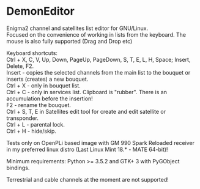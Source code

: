 # DemonEditor
Enigma2 channel and satellites list editor for GNU/Linux.                                                                            
Focused on the convenience of working in lists from the keyboard.
The mouse is also fully supported (Drag and Drop etc)

Keyboard shortcuts:                                                                                                                   
Ctrl + X, C, V, Up, Down, PageUp, PageDown, S, T, E, L, H, Space; Insert, Delete, F2.                                                 
Insert - copies the selected channels from the main list to the bouquet or inserts (creates) a new bouquet.                           
Ctrl + X  - only  in bouquet list.                                                                                                    
Ctrl + C - only in services list. Clipboard is "rubber". There is an accumulation before the insertion!                               
F2 - rename the bouquet.                                                                                                              
Ctrl + S, T, E in Satellites edit tool for create and edit satellite or transponder.                                                  
Ctrl + L - parental lock.                                                                                                             
Ctrl + H - hide/skip.                                                                                                                 

Tests  only on OpenPLi based image with  GM 990 Spark Reloaded receiver in my preferred linux distro
(Last Linux Mint 18.* - MATE 64-bit)!

Minimum requirements: Python >= 3.5.2 and GTK+ 3 with  PyGObject bindings.

Terrestrial and cable channels at the moment are not supported!
